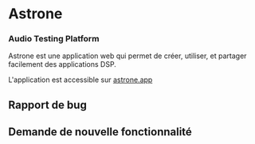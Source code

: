 # Astrone

### Audio Testing Platform

Astrone est une application web qui permet de créer, utiliser, et partager facilement des applications DSP.

L'application est accessible sur [astrone.app](www.astrone.app)

## Rapport de bug

## Demande de nouvelle fonctionnalité
